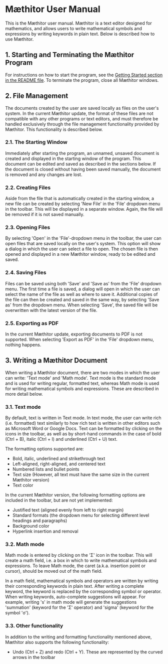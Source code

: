 # Mæthitor User Manual
This is the Mæthitor user manual. Mæthitor is a text editor designed for mathematics, and allows users to write mathematical symbols and expressions by writing keywords in plain text. Below is described how to use Mæthitor.

## 1. Starting and Terminating the Mæthitor Program
For instructions on how to start the program, see the [Getting Started section in the README file](README.md#getting-started). To terminate the program, close all Mæthitor windows.

## 2. File Management
The documents created by the user are saved locally as files on the user's system. In the current Mæthitor update, the format of these files are not compatible with any other programs or text editors, and must therefore be handled exclusively through the file management functionality provided by Mæthitor. This functionality is described below.

### 2.1. The Starting Window
Immediately after starting the program, an unnamed, unsaved document is created and displayed in the starting window of the program. This document can be edited and saved as described in the sections below. If the document is closed without having been saved manually, the document is removed and any changes are lost.

### 2.2. Creating Files
Aside from the file that is automatically created in the starting window, a new file can be created by selecting 'New File' in the 'File' dropdown menu in the toolbar. This will be displayed in a separate window. Again, the file will be removed if it is not saved manually.

### 2.3. Opening Files
By selecting 'Open' in the 'File'-dropdown menu in the toolbar, the user can open files that are saved locally on the user's system. This option will show a dialog in which the user can select a file to open. The chosen file is then opened and displayed in a new Mæthitor window, ready to be edited and saved.

### 2.4. Saving Files
Files can be saved using both 'Save' and 'Save as' from the 'File' dropdown menu. The first time a file is saved, a dialog will open in which the user can select the name of the file as well as where to save it. Additional copies of the file can then be created and saved in the same way, by selecting 'Save as' from the dropdown menu. When selecting 'Save', the saved file will be overwritten with the latest version of the file.

### 2.5. Exporting as PDF
In the current Mæthitor update, exporting documents to PDF is not supported. When selecting 'Export as PDF' in the 'File' dropdown menu, nothing happens.

## 3. Writing a Mæthitor Document
When writing a Mæthitor document, there are two modes in which the user can write: 'Text mode' and 'Math mode'. Text mode is the standard mode and is used for writing regular, formatted text, whereas Math mode is used for writing mathematical symbols and expressions. These are described in more detail below.

### 3.1. Text mode
By default, text is written in Text mode. In text mode, the user can write rich (i.e. formatted) text similarly to how rich text is written in other editors such as Microsoft Word or Google Docs. Text can be formatted by clicking on the icons in the toolbar, as well as by short-hand commands in the case of bold (Ctrl + B), italic (Ctrl + I) and underlined (Ctrl + U) text.

The formatting options supported are:
- Bold, italic, underlined and strikethrough text
- Left-aligned, right-aligned, and centered text
- Numbered lists and bullet points
- Text size (However, all text must have the same size in the current Mæthitor version)
- Text color

In the current Mæthitor version, the following formatting options are included in the toolbar, but are not yet implemented:
- Justified text (aligned evenly from left to right margin)
- Standard formats (the dropdown menu for selecting different level headings and paragraphs)
- Background color
- Hyperlink insertion and removal

### 3.2. Math mode
Math mode is entered by clicking on the 'Σ' icon in the toolbar. This will create a math field, i.e. a box in which to write mathematical symbols and expressions. To leave Math mode, the caret (a.k.a. insertion point or cursor), should be moved out of the math field.

In a math field, mathematical symbols and operators are written by writing their corresponding keywords in plain text. After writing a complete keyword, the keyword is replaced by the corresponding symbol or operator. When writing keywords, auto-complete suggestions will appear. For example, writing 's' in math mode will generate the suggestions 'summation' (keyword for the 'Σ' operator) and 'sigma' (keyword for the symbol 'σ').

### 3.3. Other functionality
In addition to the writing and formatting functionality mentioned above, Mæthitor also supports the following functionality:
- Undo (Ctrl + Z) and redo (Ctrl + Y). These are represented by the curved arrows in the toolbar